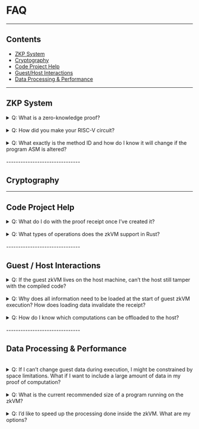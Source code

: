 # FAQ

-------------------------------
## Contents
* [ZKP System](#zkp-system)
* [Cryptography](#cryptography)
* [Code Project Help](#code-project-help)
* [Guest/Host Interactions](#guest--host-interactions)
* [Data Processing & Performance](#data-processing--performance)

-------------------------------


## ZKP System
<details closed>
<summary>Q:
What is a zero-knowledge proof?
</summary>
<br/>
A:
To simplify slightly, zero-knowledge proofs are a protocol between a 'prover' and a 'verifier'.  With this protocol, the prover can run an agreed-upon function F, passing it secret input and generating both a public output and a 'receipt' of F’s correct execution.  The prover can send this receipt to the verifier, who can then check it, and presuming it checks correctly, the verifier can be very sure that prover ran the function correctly and that it produced a specific output.
</details>
 <br/>

<details closed>
<summary>
Q: How did you make your RISC-V circuit?
</summary>
 <br/>

A: The RISC-V circuit is found in step.cpp.inc and is generated by the make-circuit program. It consists of:
* Code to emulate RISC-V, including deciphering internal state and constructing the execution trace.
* Code to evaluate the constraint polynomials that check the execution trace.
* Auxiliary data to support structures such as ‘taps’.

Because the data structures supporting all three of these need to match very carefully, we created a ‘circuit compiler’ program that generates code for all three of these systems.
</details>
<br/>
<details closed>
<summary>
Q:
What exactly is the method ID and how do I know it will change if the program ASM is altered?
</summary>
 <br/>
 A:
The method ID is the Merkle root for the ‘code’ columns of the proof system. If the ASM changes, then the Merkle root is guaranteed to change by the properties of Merkle trees and it is cryptographically infeasible to create colliding method IDs.
</details>
<br/>
-------------------------------

## Cryptography

-------------------------------

## Code Project Help


<details closed>
<summary>
Q:
What do I do with the proof receipt once I’ve created it?
</summary>
 <br/>
A:
The receipt can be serialized and sent over the network to the verifier. The verifier does not need to have access to the host code, but they do need:
* The method ID of the program (generated by compiling a binary of the trusted zkVM program)
* Code that runs the receipt.verify() function

 In our code examples, the proof receipt is generated and verified within the same program, but the most common use case is one in which the verification happens on another system.
</details>
<br/>
<details closed>
<summary>
Q: What types of operations does the zkVM support in Rust?
</summary>
<br/>
A: Currently the zkVM does not support std, but any crates that work with no_std should be fine. There are sometimes multiple versions of crates and it is necessary to disable certain features. For more information, see this guide.
</details>
<br/>
-------------------------------

## Guest / Host Interactions
<details closed>
<summary>
Q: If the guest zkVM lives on the host machine, can’t the host still tamper with the compiled code?
</summary>
<br/>
A: Like other zk-STARKs, RISC Zero’s implementation makes it cryptographically infeasable to generate an invalid receipt:
* If the binary is modified, then the receipt’s method ID will not match the method ID expected.
* If the execution is modified, then the execution trace will be invalid.
* If the output is modified, then the journal’s hash will not match the hash recorded in the receipt.
</details>
<br/>
<details closed>
<summary>
Q:  Why does all information need to be loaded at the start of guest zkVM execution? How does loading data invalidate the receipt?
</summary>
 <br/> 
A: 
Data is sent from the host to the guest via a memory map, but data shared this way cannot change during execution. The validity of the proof relies on its ability to guarantee that code executed in the prover has not been modified; we can think of adding live data here as a form of tampering that invalidates the proof transcript.
</details>
<br/>
<details closed>
<summary>
Q:
How do I know which computations can be offloaded to the host?
</summary>
<br/> 
A:
Because RISC Zero’s zkVM guarantees that all code run in the VM can be trusted to behave as expected,  its value depends on the host being treated as potentially fully malicious. This means that any operations outsourced to the host should be verified in the zkVM.
</details>
<br/>
-------------------------------

## Data Processing & Performance
 <br/>
<details closed>
<summary>
Q:
If I can’t change guest data during execution, I might be constrained by space limitations. What if I want to include a large amount of data in my proof of computation?
</summary>
 <br/>
 
A:
There are workarounds for space limitations if the data is included primarily to ensure that the data’s integrity becomes part of the proof of computation. If the data can be processed externally and just needs to be verifiably unchanged, consider processing data externally and sending a Merkle proof to the guest. If no processing is required, consider generating a SHA of a large dataset.
</details>
 <br/>
 
<details closed>
<summary>
Q:
What is the current recommended size of a program running on the zkVM?
</summary>
<br/>
A:
Although the theoretical maximum size is 128 MB, we recommend that programs be kept no larger than ~1 MB to run on RISC Zero’s current zkVM implementation.
</details>
 <br/>
<details closed>
<summary>
Q:
I’d like to speed up the processing done inside the zkVM. What are my options?
</summary>
 <br/>
A:
For cryptographic operations, it is possible to build ‘accelerator’ circuits such as our implementation of SHA26. Fast cryptography is sufficient to support many ‘DeFi’ applications. For many other applications, it is possible to perform most computation on the host (outside the zkVM) and then verify the results in the zkVM.
</details>
 <br/>
